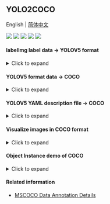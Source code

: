 ## YOLO2COCO
English | [简体中文](../README.md)

<p align="left">
    <a href=""><img src="https://img.shields.io/badge/Python-3.6+-aff.svg"></a>
    <a href=""><img src="https://img.shields.io/badge/OS-Linux%2C%20Win%2C%20Mac-pink.svg"></a>
    <a href="https://github.com/RapidAI/YOLO2COCO/graphs/contributors"><img src="https://img.shields.io/github/contributors/RapidAI/YOLO2COCO?color=9ea"></a>
    <a href="https://github.com/RapidAI/YOLO2COCO/stargazers"><img src="https://img.shields.io/github/stars/RapidAI/YOLO2COCO?color=ccf" ></a>
    <a href=". /LICENSE"><img src="https://img.shields.io/badge/License-Apache%202-dfd.svg"></a>
</p>

#### labelImg label data → YOLOV5 format
<details>
    <summary>Click to expand</summary>

- Convert the yolo data format marked by the [labelImg](https://github.com/tzutalin/labelImg) library to YOLOV5 format data with one click
- The labelImg label data directory structure is as follows (see `dataset/labelImg_dataset` for details):
  ````text
    labelImg_dataset
    ├── classes.txt
    ├── images(13).jpg
    ├── images(13).txt
    ├── images(3).jpg
    ├── images(3).txt
    ├── images4.jpg
    ├── images4.txt
    ├── images5.jpg
    ├── images5.txt
    ├── images6.jpg
    ├── images7.jpg
    └── images7.txt
  ````
- Convert
    ```shell
    python labelImg_2_yolov5.py --src_dir dataset/labelImg_dataset \
                                --out_dir dataset/labelImg_dataset_output \
                                --val_ratio 0.2 \
                                --have_test true \
                                --test_ratio 0.2
    ```
    - `--src_dir`: the directory where labelImg is stored after labeling.
    - `--out_dir`: the location where the data is stored after conversion.
    - `--val_ratio`: the ratio of the generated validation set to the whole data, default is `0.2`.
    - `--have_test`: whether to generate the test part of the data, the default is `True`.
    - `--test_ratio`: percentage of the whole data of the test data, default is `0.2`.

- Converted directory structure (see `dataset/labelImg_dataset_output` for details):
  ````text
  labelImg_dataset_output/
    ├── classes.txt
    ├── images
    │   ├── images(13).jpg
    │   ├── images(3).jpg
    │   ├── images4.jpg
    │   ├── images5.jpg
    │   └── images7.jpg
    ├── labels
    │   ├── images(13).txt
    │   ├── images(3).txt
    │   ├── images4.txt
    │   ├── images5.txt
    │   └── images7.txt
    ├── non_labels        # This is the catalog without the labeled images.
    │   └── images6.jpg
    ├── test.txt
    ├── train.txt
    └── val.txt
  ````
- You can further directly convert the `dataset/labelImg_dataset_output` directory to COCO
  ```shell
  python yolov5_2_coco.py --dir_path dataset/labellImg_dataset_output
  ````
</details>

#### YOLOV5 format data → COCO
<details>
    <summary>Click to expand</summary>

- Some background images can be added to the training by directly placing them into the `backgroud_images` directory.
- The conversion program will automatically scan this directory and add it to the training set, allowing seamless integration with subsequent [YOLOX](https://github.com/Megvii-BaseDetection/YOLOX) training.
- YOLOV5 training format directory structure (see `dataset/YOLOV5` for details).
    ```text
    YOLOV5
    ├── classes.txt
    ├── background_images  # usually images that are easily confused with the object to be detected
    │   └── bg1.jpeg
    ├── images
    │   ├── images(13).jpg
    │   └── images(3).jpg
    ├── labels
    │   ├── images(13).txt
    │   └── images(3).txt
    ├── train.txt
    └── val.txt
    ```
- The image paths in train.txt and val.txt can be either:
  - Path relative to **root directory**:
      ```text
      dataset/YOLOV5/images/images(3).jpg
      ```
  - Path relative to **dataset/YOLOV5**:
      ```text
      images/images(3).jpg
      ```
- Convert
    ```shell
  python yolov5_2_coco.py --dir_path dataset/YOLOV5 --mode_list train,val
  ```
  - `--dir_path`: the directory where the collated dataset is located
  - `--mode_list`: specify the generated json, provided that there is a corresponding txt file, which can be specified separately. (e.g. `train,val,test`)

- The structure of the converted directory (see `dataset/YOLOV5_COCO_format` for details)
    ```text
    YOLOV5_COCO_format
    ├── annotations
    │   ├── instances_train2017.json
    │   └── instances_val2017.json
    ├── train2017
    │   ├── 000000000001.jpg
    │   └── 000000000002.jpg  # This is the background image.
    └── val2017
        └── 000000000001.jpg
    ```
</details>

#### YOLOV5 YAML description file → COCO
<details>
    <summary>Click to expand</summary>

- The YOLOV5 yaml data file needs to contain.
    ```text
    YOLOV5_yaml
    ├── images
    │   ├── train
    │   │   ├── images(13).jpg
    │   │   └── images(3).jpg
    │   └── val
    │       ├── images(13).jpg
    │       └── images(3).jpg
    ├── labels
    │   ├── train
    │   │   ├── images(13).txt
    │   │   └── images(3).txt
    │   └── val
    │       ├── images(13).txt
    │       └── images(3).txt
    └── sample.yaml
    ```

- Convert
  ```shell
  python yolov5_yaml_2_coco.py --yaml_path dataset/YOLOV5_yaml/sample.yaml
  ```

#### darknet format data → COCO
- Darknet training data directory structure (see `dataset/darknet` for details).
  ```text
  darknet
  ├── class.names
  ├── gen_config.data
  ├── gen_train.txt
  ├── gen_valid.txt
  └── images
      ├── train
      └── valid
  ```

- Convert
  ```shell
  python darknet2coco.py --data_path dataset/darknet/gen_config.data
  ```
</details>

#### Visualize images in COCO format
<details>
    <summary>Click to expand</summary>

```shell
python coco_visual.py --vis_num 1 \
                    --json_path dataset/YOLOV5_COCO_format/annotations/instances_train2017.json \
                    --img_dir dataset/YOLOV5_COCO_format/train2017
```

- `--vis_num`: specify the index of the image to be viewed
- `--json_path`: path to the json file of the image to view
- `--img_dir`: view the directory where the image is located

</details>

#### Object Instance demo of COCO
<details>
    <summary>Click to expand</summary>

```json
{
    "info": {
      "year": 2022,
      "version": "1.0",
      "description": "For object detection",
      "date_created": "2022"
    },
    "licenses":  [{
        "id": 1,
        "name": "Apache License v2.0",
        "url": "https://github.com/RapidAI/YOLO2COCO/LICENSE"
    }],
    "images": [{
        "date_captured": "2022",
        "file_name": "000000000001.jpg",
        "id": 1,
        "height": 224,
        "width": 224
    }, {
        "date_captured": "2022",
        "file_name": "000000000002.jpg",
        "id": 2,
        "height": 424,
        "width": 550
    }],
    "annotations": [{
        "segmentation": [[18.00, 2.99, 105.00, 2.99, 105.00, 89.00, 18.00, 89.00]],
        "area": 7482.011,
        "iscrowd": 0,
        "image_id": 1,  # Corresponding to the ID in images
        "bbox": [18.00, 2.99, 87.00, 86.00],  # [x, y, w, h], (x,y) is the left top point of the box. w,h is the width and height of the box.
        "category_id": 1,  # Corresponding to the ID in categories.
        "id": 1  # Number that uniquely distinguishes different dimension instances
    }, {
        "segmentation": [
            [126.99, 3.99, 210.99, 3.99, 210.99, 88.99, 126.99, 88.99]
        ],
        "area": 7139.994,
        "iscrowd": 0,
        "image_id": 1,
        "bbox": [126.99, 3.99, 84.0, 84.99],
        "category_id": 1,
        "id": 2
    }],
    "categories": [{
        "supercategory": "stamp",
        "id": 1,
        "name": "stamp"
    }]
}
```
</details>

#### Related information
- [MSCOCO Data Annotation Details](https://blog.csdn.net/wc781708249/article/details/79603522)
